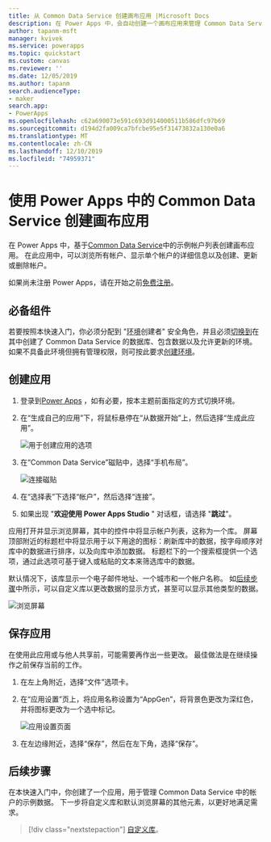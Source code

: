 ```yaml
---
title: 从 Common Data Service 创建画布应用 |Microsoft Docs
description: 在 Power Apps 中，会自动创建一个画布应用来管理 Common Data Service 中的数据
author: tapanm-msft
manager: kvivek
ms.service: powerapps
ms.topic: quickstart
ms.custom: canvas
ms.reviewer: ''
ms.date: 12/05/2019
ms.author: tapanm
search.audienceType:
- maker
search.app:
- PowerApps
ms.openlocfilehash: c62a690073e591c693d914000511b586dfc97b69
ms.sourcegitcommit: d194d2fa009ca7bfcbe95e5f31473832a130e0a6
ms.translationtype: MT
ms.contentlocale: zh-CN
ms.lasthandoff: 12/10/2019
ms.locfileid: "74959371"
---
```

# <a name="create-a-canvas-app-from-common-data-service-in-power-apps"></a>使用 Power Apps 中的 Common Data Service 创建画布应用

在 Power Apps 中，基于[Common Data Service](../common-data-service/data-platform-intro.md)中的示例帐户列表创建画布应用。 在此应用中，可以浏览所有帐户、显示单个帐户的详细信息以及创建、更新或删除帐户。

如果尚未注册 Power Apps，请在开始之前[免费注册](https://make.powerapps.com?utm_source=padocs&utm_medium=linkinadoc&utm_campaign=referralsfromdoc)。

## <a name="prerequisites"></a>必备组件

若要按照本快速入门，你必须分配到 "[环境](https://docs.microsoft.com/power-platform/admin/database-security#predefined-security-roles)创建者" 安全角色，并且必须[切换到](working-with-environments.md)在其中创建了 Common Data Service 的数据库、包含数据以及允许更新的环境。 如果不具备此环境但拥有管理权限，则可按此要求[创建环境](https://docs.microsoft.com/power-platform/admin/environments-administration#create-an-environment)。

## <a name="create-an-app"></a>创建应用

1. 登录到[Power Apps](https://make.powerapps.com?utm_source=padocs&utm_medium=linkinadoc&utm_campaign=referralsfromdoc) ，如有必要，按本主题前面指定的方式切换环境。

1. 在“生成自己的应用”下，将鼠标悬停在“从数据开始”上，然后选择“生成此应用”。

    ![用于创建应用的选项](./media/data-platform-create-app/start-from-data.png)

1. 在“Common Data Service”磁贴中，选择“手机布局”。

    ![连接磁贴](./media/data-platform-create-app/connection-tile.png)

1. 在“选择表”下选择“帐户”，然后选择“连接”。

1. 如果出现 "**欢迎使用 Power Apps Studio** " 对话框，请选择 "**跳过**"。

应用打开并显示浏览屏幕，其中的控件中将显示帐户列表，这称为一个库。 屏幕顶部附近的标题栏中将显示用于以下用途的图标：刷新库中的数据，按字母顺序对库中的数据进行排序，以及向库中添加数据。 标题栏下的一个搜索框提供一个选项，通过此选项可基于键入或粘贴的文本来筛选库中的数据。 

默认情况下，该库显示一个电子邮件地址、一个城市和一个帐户名称。 如[后续步骤](data-platform-create-app.md#next-steps)中所示，可以自定义库以更改数据的显示方式，甚至可以显示其他类型的数据。

![浏览屏幕](./media/data-platform-create-app/browse-screen.png)

## <a name="save-the-app"></a>保存应用
在使用此应用或与他人共享前，可能需要再作出一些更改。 最佳做法是在继续操作之前保存当前的工作。

1. 在左上角附近，选择“文件”选项卡。

1. 在“应用设置”页上，将应用名称设置为“AppGen”，将背景色更改为深红色，并将图标更改为一个选中标记。

    ![应用设置页面](./media/data-platform-create-app/app-settings.png)

1. 在左边缘附近，选择“保存”，然后在左下角，选择“保存”。

## <a name="next-steps"></a>后续步骤
在本快速入门中，你创建了一个应用，用于管理 Common Data Service 中的帐户的示例数据。 下一步将自定义库和默认浏览屏幕的其他元素，以更好地满足需求。

> [!div class="nextstepaction"]
> [自定义库](customize-layout-sharepoint.md)。
